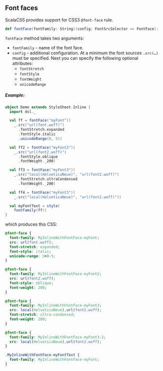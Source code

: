 ## Font faces

ScalaCSS provides support for CSS3 `@font-face` rule.

```scala
def fontFace(fontFamily: String)(config: FontSrcSelector => FontFace): FontFace
```

`fontFace` method takes two arguments:
* `fontFamily` - name of the font face.
* `config` - additional configuration.
  At a minimum the font sources `.src(…)` must be specified.
  Next you can specify the following optional attributes:
  * `fontStretch`
  * `fontStyle`
  * `fontWeight`
  * `unicodeRange`

##### Example:

```scala
object Demo extends StyleSheet.Inline {
  import dsl._

  val ff = fontFace("myFont")(
    _.src("url(font.woff)")
      .fontStretch.expanded
      .fontStyle.italic
      .unicodeRange(0, 5))

  val ff2 = fontFace("myFont2")(
    _.src("url(font2.woff)")
      .fontStyle.oblique
      .fontWeight._200)

  val ff3 = fontFace("myFont3")(
    _.src("local(HelveticaNeue)", "url(font2.woff)")
      .fontStretch.ultraCondensed
      .fontWeight._200)

  val ff4 = fontFace("myFont3")(
    _.src("local(HelveticaNeue)", "url(font2.woff)"))

  val myFontText = style(
    fontFamily(ff))
}
```

which produces this CSS:

```css
@font-face {
  font-family: MyInlineWithFontFace-myFont;
  src: url(font.woff);
  font-stretch: expanded;
  font-style: italic;
  unicode-range: U+0-5;
}

@font-face {
  font-family: MyInlineWithFontFace-myFont2;
  src: url(font2.woff);
  font-style: oblique;
  font-weight: 200;
}

@font-face {
  font-family: MyInlineWithFontFace-myFont3;
  src: local(HelveticaNeue),url(font2.woff);
  font-stretch: ultra-condensed;
  font-weight: 200;
}

@font-face {
  font-family: MyInlineWithFontFace-myFont3-2;
  src: local(HelveticaNeue),url(font2.woff);
}

.MyInlineWithFontFace-myFontText {
  font-family: MyInlineWithFontFace-myFont;
}
```
